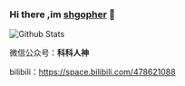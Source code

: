 ### Hi there ,im [shgopher](https://shgopher.github.io) 👋 

![Github Stats](https://github-readme-stats.vercel.app/api?username=shgopher&show_icons=true)


 微信公众号：**科科人神**
 
 bilibili：https://space.bilibili.com/478621088
 
<!--
**shgopher/shgopher** is a ✨ _special_ ✨ repository because its `README.md` (this file) appears on your GitHub profile.
-->
